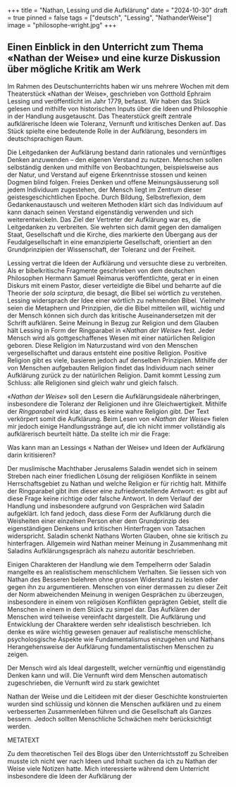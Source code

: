 +++
title = "Nathan, Lessing und die Aufklärung"
date = "2024-10-30"
draft = true
pinned = false
tags = ["deutsch", "Lessing", "NathanderWeise"]
image = "philosophe-wright.jpg"
+++
## Einen Einblick in den Unterricht zum Thema «Nathan der Weise» und eine kurze Diskussion über mögliche Kritik am Werk

Im Rahmen des Deutschunterrichts haben wir uns mehrere Wochen mit dem Theaterstück «Nathan der Weise», geschrieben von Gotthold Ephraim Lessing und veröffentlicht im Jahr 1779, befasst. Wir haben das Stück gelesen und mithilfe von historischen Inputs über die Ideen und Philosophie in der Handlung ausgetauscht. Das Theaterstück greift zentrale aufklärerische Ideen wie Toleranz, Vernunft und kritisches Denken auf. Das Stück spielte eine bedeutende Rolle in der Aufklärung, besonders im deutschsprachigen Raum.  

Die Leitgedanken der Aufklärung bestand darin rationales und vernünftiges Denken anzuwenden – den eigenen Verstand zu nutzen. Menschen sollen selbständig denken und mithilfe von Beobachtungen, beispielsweise aus der Natur, und Verstand auf eigene Erkenntnisse stossen und keinen Dogmen blind folgen. Freies Denken und offene Meinungsäusserung soll jedem Individuum zugestehen, der Mensch liegt im Zentrum dieser geistesgeschichtlichen Epoche. Durch Bildung, Selbstreflexion, dem Gedankenaustausch und weiteren Methoden klärt sich das Individuum auf kann danach seinen Verstand eigenständig verwenden und sich weiterentwickeln. Das Ziel der Vertreter der Aufklärung war es, die Leitgedanken zu verbreiten. Sie wehrten sich damit gegen den damaligen Staat, Gesellschaft und die Kirche, dies markierte den Übergang aus der Feudalgesellschaft in eine emanzipierte Gesellschaft, orientiert an den Grundprinzipien der Wissenschaft, der Toleranz und der Freiheit.

Lessing vertrat die Ideen der Aufklärung und versuchte diese zu verbreiten. Als er bibelkritische Fragmente geschrieben von dem deutschen Philosophen Hermann Samuel Reimarus veröffentlichte, gerat er in einen Diskurs mit einem Pastor, dieser verteidigte die Bibel und beharrte auf die Theorie der *sola scirptura*, die besagt, die Bibel sei wörtlich zu verstehen. Lessing widersprach der Idee einer wörtlich zu nehmenden Bibel. Vielmehr seien die Metaphern und Prinzipien, die die Bibel mitteilen will, wichtig und der Mensch können sich durch das kritische Auseinandersetzen mit der Schrift aufklären. Seine Meinung in Bezug zur Religion und dem Glauben hält Lessing in Form der Ringparabel in «*Nathan der Weise*» fest. Jeder Mensch wird als gottgeschaffenes Wesen mit einer natürlichen Religion geboren. Diese Religion im Naturzustand wird von den Menschen vergesellschaftet und daraus entsteht eine positive Religion. Positive Religion gibt es viele, basieren jedoch auf denselben Prinzipien. Mithilfe der von Menschen aufgebauten Religion findet das Individuum nach seiner Aufklärung zurück zu der natürlichen Religion. Damit kommt Lessing zum Schluss: alle Religionen sind gleich wahr und gleich falsch.

«*Nathan der Weise*» soll den Lesern die Aufklärungsideale näherbringen, insbesondere die Toleranz der Religionen und ihre Gleichwertigkeit. Mithilfe der *Ringparabel* wird klar, dass es keine wahre Religion gibt. Der Text verkörpert somit die Aufklärung. Beim Lesen von «*Nathan der Weise*» fielen mir jedoch einige Handlungsstränge auf, die ich nicht immer vollständig als aufklärerisch beurteilt hätte. Da stellte ich mir die Frage:

Was kann man an Lessings « Nathan der Weise» und Ideen der Aufklärung darin kritisieren?

Der muslimische Machthaber Jerusalems Saladin wendet sich in seinem Streben nach einer friedlichen Lösung der religiösen Konflikte in seinem Herrschaftsgebiet zu Nathan und welche Religion er für richtig halt. Mithilfe der Ringparabel gibt ihm dieser eine zufriedenstellende Antwort: es gibt auf diese Frage keine richtige oder falsche Antwort. In dem Verlauf der Handlung und insbesondere aufgrund von Gesprächen wird Saladin aufgeklärt. Ich fand jedoch, dass diese Form der Aufklärung durch die Weisheiten einer einzelnen Person eher dem Grundprinzip des eigenständigen Denkens und kritischen Hinterfragen von Tatsachen widerspricht. Saladin schenkt Nathans Worten Glauben, ohne sie kritisch zu hinterfragen. Allgemein wird Nathan meiner Meinung in Zusammenhang mit Saladins Aufklärungsgespräch als nahezu autoritär beschrieben.

Einigen Charakteren der Handlung wie dem Tempelherrn oder Saladin mangelte es an realistischem menschlichem Verhalten. Sie liessen sich von Nathan des Besseren belehren ohne grossen Widerstand zu leisten oder gegen ihn zu argumentieren. Menschen von einer dermassen zu dieser Zeit der Norm abweichenden Meinung in wenigen Gesprächen zu überzeugen, insbesondere in einem von religiösen Konflikten geprägten Gebiet, stellt die Menschen in einem in dem Stück zu simpel dar. Das Aufklären der Menschen wird teilweise vereinfacht dargestellt. Die Aufklärung und Entwicklung der Charaktere werden sehr idealistisch beschrieben. Ich denke es wäre wichtig gewesen genauer auf realistische menschliche, psycholosgische Aspekte wie Fundamentalismus einzugehen und Nathans Herangehensweise der Aufklärung fundamentalistischen Menschen zu zeigen.

Der Mensch wird als Ideal dargestellt, welcher vernünftig und eigenständig Denken kann und will. Die Vernunft wird dem Menschen automatisch zugeschrieben, die Vernunft wird zu stark gewichtet

Nathan der Weise und die Leitideen mit der dieser Geschichte konstruierten wurden sind schlüssig und können die Menschen aufklären und zu einem verbesserten Zusammenleben führen und die Gesellschaft als Ganzes bessern. Jedoch sollten Menschliche Schwächen mehr berücksichtigt werden.

METATEXT

Zu dem theoretischen Teil des Blogs über den Unterrichtsstoff zu Schreiben musste ich nicht wer nach Ideen und Inhalt suchen da ich zu Nathan der Weise viele Notizen hatte. Mich interessierte während dem Unterricht insbesondere die Ideen der Aufklärung der
